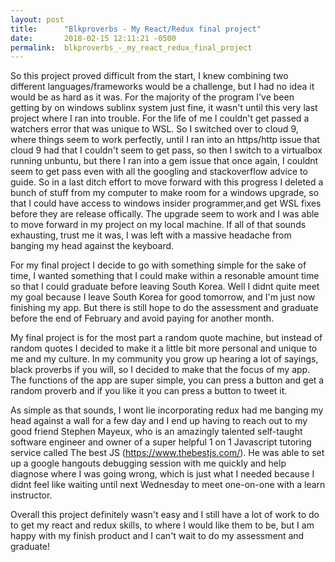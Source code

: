 ```yaml
---
layout: post
title:      "Blkproverbs - My React/Redux final project"
date:       2018-02-15 12:11:21 -0500
permalink:  blkproverbs_-_my_react_redux_final_project
---
```



So this project proved difficult from the start, I knew combining two different languages/frameworks would be a challenge, but I had no idea it would be as hard as it was. For the majority of the program I've been getting by on windows sublinx system just fine, it wasn't until this very last project where I ran into trouble. For the life of me I couldn't get passed a watchers error that was unique to WSL. So I switched over to cloud 9, where things seem to work perfectly, until I ran into an https/http issue that cloud 9 had that I couldn't seem to get pass, so then I switch to a virtualbox running unbuntu, but there I ran into a gem issue that once again, I couldnt seem to get pass even with all the googling and stackoverflow advice to guide. So in a last ditch effort to move forward with this progress I deleted a bunch of stuff from my computer to make room for a windows upgrade, so that I could have access to windows insider programmer,and get WSL fixes before they are release offically. The upgrade seem to work and I was able to move forward in my project on my local machine. If all of that sounds exhausting, trust me it was, I was left with a massive headache from banging my head against the keyboard. 

For my final project I decide to go with something simple for the sake of time, I wanted something that I could make within a resonable amount time so that I could graduate before leaving South Korea. Well I didnt quite meet my goal because I leave South Korea for good tomorrow, and I'm just now finishing my app. But there is still hope to do the assessment and graduate before the end of February and avoid paying for another month. 

My final project is for the most part a random quote machine, but instead of random quotes I decided to make it a little bit more personal and unique to me and my culture. In my community you grow up hearing a lot of sayings, black proverbs if you will, so I decided to make that the focus of my app. The functions of the app are super simple, you can press a button and get a random proverb and if you like it you can press a button to tweet it. 

As simple as that sounds, I wont lie incorporating redux had me banging my head against a wall for a few day and I end up having to reach out to my good friend Stephen Mayeux, who is an  amazingly  talented self-taught software engineer and owner of  a super helpful 1 on 1 Javascript tutoring service called The best JS (https://www.thebestjs.com/). He was able to set up a google hangouts debugging session with me quickly and help diagnose where I was going wrong, which is just what I needed because I didnt feel like waiting until next Wednesday to meet one-on-one with a learn instructor. 

Overall this project definitely wasn't easy and I still have a lot of work to do to get my react and redux skills, to where I would like them to be, but I am happy with my finish product and I can't wait to do my assessment and graduate!
